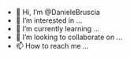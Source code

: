 - 👋 Hi, I’m @DanieleBruscia
- 👀 I’m interested in ...
- 🌱 I’m currently learning ...
- 💞️ I’m looking to collaborate on ...
- 📫 How to reach me ...

<!---
DanieleBruscia/DanieleBruscia is a ✨ special ✨ repository because its `README.md` (this file) appears on your GitHub profile.
You can click the Preview link to take a look at your changes.
--->
